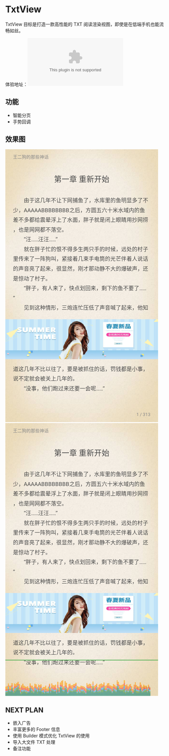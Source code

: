 # TxtView

TxtView 目标是打造一款高性能的 TXT 阅读渲染视图，即使是在低端手机也能流畅如丝。

体验地址：![点击下载](release/app-release-v0.1.apk)


## 功能

- 智能分页
- 手势回调

## 效果图

![Screenshot](release/screenshot_normal.png)
![Screenshot](release/screenshot_gpu.png)


## NEXT PLAN

- 嵌入广告
- 丰富更多的 Footer 信息
- 使用 Builder 模式优化 TxtView 的使用
- 导入大文件 TXT 处理
- 备注功能